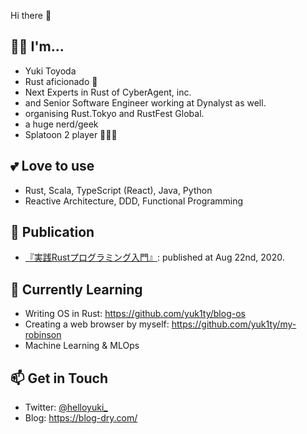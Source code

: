 Hi there 👋

## 💁‍♀️ I'm...
- Yuki Toyoda
- Rust aficionado 🦀
- Next Experts in Rust of CyberAgent, inc.
- and Senior Software Engineer working at Dynalyst as well.
- organising Rust.Tokyo and RustFest Global.
- a huge nerd/geek
- Splatoon 2 player 🦑🐙💕

## 💕 Love to use
- Rust, Scala, TypeScript (React), Java, Python
- Reactive Architecture, DDD, Functional Programming

## 📝 Publication
- [『実践Rustプログラミング入門』](https://www.amazon.co.jp/%E5%AE%9F%E8%B7%B5Rust%E3%83%97%E3%83%AD%E3%82%B0%E3%83%A9%E3%83%9F%E3%83%B3%E3%82%B0%E5%85%A5%E9%96%80-%E5%88%9D%E7%94%B0-%E7%9B%B4%E4%B9%9F/dp/4798061700): published at Aug 22nd, 2020.

## 🌱 Currently Learning
- Writing OS in Rust: https://github.com/yuk1ty/blog-os
- Creating a web browser by myself: https://github.com/yuk1ty/my-robinson
- Machine Learning & MLOps

## 📫 Get in Touch
- Twitter: [@helloyuki_](https://twitter.com/helloyuki_)
- Blog: https://blog-dry.com/
